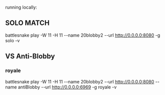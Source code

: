 running locally:


## SOLO MATCH

battlesnake play -W 11 -H 11 --name 20blobby2 --url http://0.0.0.0:8080 -g solo -v

## VS Anti-Blobby

### royale

battlesnake play -W 11 -H 11 --name 20blobby2 --url http://0.0.0.0:8080 --name antiBlobby --url http://0.0.0.0:6969 -g royale -v